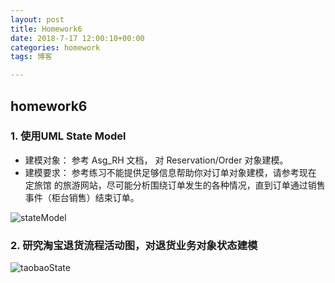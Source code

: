 ```yaml
---
layout: post
title: Homework6
date: 2018-7-17 12:00:10+00:00
categories: homework
tags: 博客

---
```


## homework6

### 1. 使用UML State Model

- 建模对象： 参考 Asg_RH 文档， 对 Reservation/Order 对象建模。
- 建模要求： 参考练习不能提供足够信息帮助你对订单对象建模，请参考现在 定旅馆 的旅游网站，尽可能分析围绕订单发生的各种情况，直到订单通过销售事件（柜台销售）结束订单。

![stateModel](F:\gitHub\Chengwch.github.io\Image\hm6\stateModel.png)



### 2. 研究淘宝退货流程活动图，对退货业务对象状态建模

![taobaoState](F:\gitHub\Chengwch.github.io\Image\hm6\taobaoState.png)